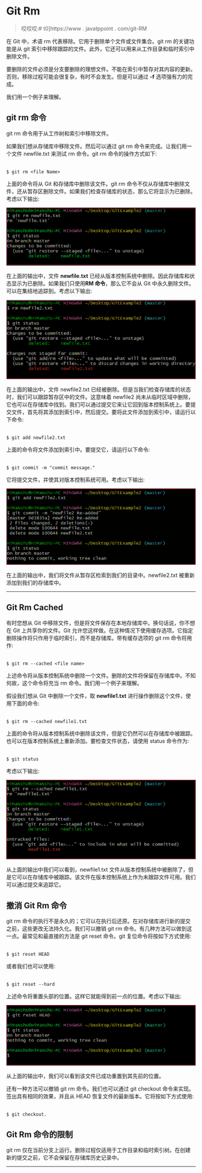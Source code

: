 # Git Rm

> 哎哎哎:# t0]https://www . javatppoint . com/git-RM

在 Git 中，术语 rm 代表移除。它用于删除单个文件或文件集合。git rm 的关键功能是从 git 索引中移除跟踪的文件。此外，它还可以用来从工作目录和临时索引中删除文件。

要删除的文件必须是分支要删除的理想文件。不能在索引中暂存对其内容的更新。否则，移除过程可能会很复杂，有时不会发生。但是可以通过 **-f** 选项强有力的完成。

我们用一个例子来理解。

## git rm 命令

git rm 命令用于从工作树和索引中移除文件。

如果我们想从存储库中移除文件。然后可以通过 git rm 命令来完成。让我们用一个文件 newfile.txt 来测试 rm 命令。git rm 命令的操作方式如下:

```

$ git rm <file Name>

```

上面的命令将从 Git 和存储库中删除该文件。git rm 命令不仅从存储库中删除文件，还从暂存区删除文件。如果我们检查存储库的状态，那么它将显示为已删除。考虑以下输出:

![Git Rm](img/d6a884128f3012ae5ea98388a00a24f8.png)

在上面的输出中，文件 **newfile.txt** 已经从版本控制系统中删除。因此存储库和状态显示为已删除。如果我们只使用**RM 命令**，那么它不会从 Git 中永久删除文件。可以在集结地追踪到。考虑以下输出:

![Git Rm 1](img/f1b9ef3b58ce22d4964f3aa76ee013e6.png)

在上面的输出中，文件 newfile2.txt 已经被删除。但是当我们检查存储库的状态时，我们可以跟踪暂存区中的文件。这意味着 newfile2 尚未从临时区域中删除，它也可以在存储库中找到。我们可以通过提交它来让它回到版本控制系统上。要提交文件，首先将其添加到索引中，然后提交。要将此文件添加到索引中，请运行以下命令:

```

$ git add newfile2.txt

```

上面的命令将文件添加到索引中。要提交它，请运行以下命令:

```

$ git commit -m "commit message."

```

它将提交文件，并使其对版本控制系统可用。考虑以下输出:

![Git Rm 2](img/066f5d882949189a916ada5781f7f61e.png)

在上面的输出中，我们将文件从暂存区检索到我们的目录中。newfile2.txt 被重新添加到我们的存储库中。

* * *

## Git Rm Cached

有时您想从 Git 中移除文件，但是将文件保存在本地存储库中。换句话说，你不想在 Git 上共享你的文件。Git 允许您这样做。在这种情况下使用缓存选项。它指定删除操作将只作用于临时索引，而不是存储库。带有缓存选项的 git rm 命令将用作:

```

$ git rm --cached <file name> 

```

上述命令将从版本控制系统中删除一个文件。删除的文件将保留在存储库中。不知何故，这个命令将充当 rm 命令。我们用一个例子来理解。

假设我们想从 Git 中删除一个文件，取 **newfile1.txt** 进行操作删除这个文件，使用下面的命令:

```

$ git rm --cached newfile1.txt

```

上面的命令将从版本控制系统中删除该文件，但是它仍然可以在存储库中被跟踪。也可以在版本控制系统上重新添加。要检查文件状态，请使用 status 命令作为:

```

$ git status

```

考虑以下输出:

![Git Rm 3](img/161f1bfafb2547510ab2dfe0c5b0d3e5.png)

从上面的输出中我们可以看到，newfile1.txt 文件从版本控制系统中被删除了，但是它可以在存储库中被跟踪。该文件在版本控制系统上作为未跟踪文件可用。我们可以通过提交来追踪它。

## 撤消 Git Rm 命令

git rm 命令的执行不是永久的；它可以在执行后还原。在对存储库进行新的提交之前，这些更改无法持久化。我们可以撤销 git rm 命令。有几种方法可以做到这一点。最常见和最直接的方法是 git reset 命令。git 复位命令将按如下方式使用:

```

$ git reset HEAD

```

或者我们也可以使用:

```

$ git reset --hard

```

上述命令将重置头部的位置。这样它就能得到前一点的位置。考虑以下输出:

![Git Rm 4](img/787a3511cdc54714638b421180c61327.png)

从上面的输出中，我们可以看到该文件已成功重置到其先前的位置。

还有一种方法可以撤销 git rm 命令。我们也可以通过 git checkout 命令来实现。签出具有相同的效果，并且从 HEAD 恢复文件的最新版本。它将按如下方式使用:

```

$ git checkout. 

```

## Git Rm 命令的限制

git rm 仅在当前分支上运行。删除过程仅适用于工作目录和临时索引树。在创建新的提交之前，它不会保留在存储库历史记录中。

* * *
